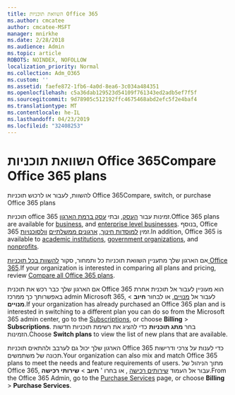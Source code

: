 ```yaml
---
title: השוואת תוכניות Office 365
ms.author: cmcatee
author: cmcatee-MSFT
manager: mnirkhe
ms.date: 2/28/2018
ms.audience: Admin
ms.topic: article
ROBOTS: NOINDEX, NOFOLLOW
localization_priority: Normal
ms.collection: Adm_O365
ms.custom: ''
ms.assetid: faefe872-1fb6-4a0d-8ea6-3c034a484351
ms.openlocfilehash: c5a36dab129523d54109f761343ed2adb5ef7f5f
ms.sourcegitcommit: 9d78905c512192ffc4675468abd2efc5f2e4baf4
ms.translationtype: MT
ms.contentlocale: he-IL
ms.lasthandoff: 04/23/2019
ms.locfileid: "32408253"
---
```

# <a name="compare-office-365-plans"></a><span data-ttu-id="7c271-102">השוואת תוכניות Office 365</span><span class="sxs-lookup"><span data-stu-id="7c271-102">Compare Office 365 plans</span></span>

<span data-ttu-id="7c271-103">להשוות, לעבור או לרכוש תוכניות Office 365</span><span class="sxs-lookup"><span data-stu-id="7c271-103">Compare, switch, or purchase Office 365 plans</span></span>
  
<span data-ttu-id="7c271-104">תוכניות office 365 זמינות עבור [העסק](https://products.office.com/compare-all-microsoft-office-products?tab=2), ובתי [עסק ברמת הארגון](https://products.office.com/business/compare-more-office-365-for-business-plans).</span><span class="sxs-lookup"><span data-stu-id="7c271-104">Office 365 plans are available for [business](https://products.office.com/compare-all-microsoft-office-products?tab=2), and [enterprise level businesses](https://products.office.com/business/compare-more-office-365-for-business-plans).</span></span> <span data-ttu-id="7c271-105">בנוסף, Office 365 זמין [למוסדות חינוך](https://products.office.com/academic/compare-office-365-education-plans), [ארגונים ממשלתיים](https://products.office.com/government/compare-office-365-government-plans) [וולסוכנויות](https://products.office.com/nonprofit/office-365-nonprofit-plans-and-pricing?tab=1).</span><span class="sxs-lookup"><span data-stu-id="7c271-105">In addition, Office 365 is available to [academic institutions](https://products.office.com/academic/compare-office-365-education-plans), [government organizations](https://products.office.com/government/compare-office-365-government-plans), and [nonprofits](https://products.office.com/nonprofit/office-365-nonprofit-plans-and-pricing?tab=1).</span></span>
  
<span data-ttu-id="7c271-106">אם הארגון שלך מתעניין השוואת תוכניות כל ותמחור, סקור [להשוות בכל תוכניות Office 365](https://products.office.com/business/compare-more-office-365-for-business-plans).</span><span class="sxs-lookup"><span data-stu-id="7c271-106">If your organization is interested in comparing all plans and pricing, review [Compare all Office 365 plans](https://products.office.com/business/compare-more-office-365-for-business-plans).</span></span>
  
<span data-ttu-id="7c271-107">אם הארגון שלך כבר רכש את תוכנית Office 365 הוא מעוניין לעבור אל תוכנית אחרת באפשרותך כך ממרכז admin Microsoft 365, לעבור אל [מנויים](https://go.microsoft.com/fwlink/p/?linkid=842054), או לבחור **חיוב** \> **מנויים**.</span><span class="sxs-lookup"><span data-stu-id="7c271-107">If your organization has already purchased an Office 365 plan and is interested in switching to a different plan you can do so from the Microsoft 365 admin center, go to the [Subscriptions](https://go.microsoft.com/fwlink/p/?linkid=842054), or choose **Billing** \> **Subscriptions**.</span></span> <span data-ttu-id="7c271-108">בחר **מתג תוכניות** כדי להציג את רשימת תוכניות חדשות הזמינות.</span><span class="sxs-lookup"><span data-stu-id="7c271-108">Choose **Switch plans** to view the list of new plans that are available.</span></span> 
  
<span data-ttu-id="7c271-109">הארגון שלך יכול גם לערבב ולהתאים תוכניות Office 365 כדי לענות על צרכי ודרישות תכונה של משתמשים.</span><span class="sxs-lookup"><span data-stu-id="7c271-109">Your organization can also mix and match Office 365 plans to meet the needs and feature requirements of users.</span></span> <span data-ttu-id="7c271-110">מתוך הניהול של Office 365, עבור אל העמוד [שירותים רכישה](https://go.microsoft.com/fwlink/p/?linkid=868433) , או בחרו ' **חיוב** \> **שירותי רכישה**.</span><span class="sxs-lookup"><span data-stu-id="7c271-110">From the Office 365 Admin, go to the [Purchase Services](https://go.microsoft.com/fwlink/p/?linkid=868433) page, or choose **Billing** \> **Purchase Services**.</span></span>
  

